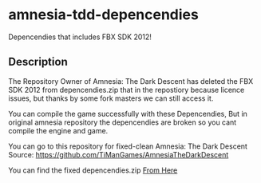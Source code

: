 # amnesia-tdd-depencendies
Depencendies that includes FBX SDK 2012!

## Description
The Repository Owner of Amnesia: The Dark Descent has deleted the FBX SDK 2012 from depencendies.zip that in the repostiory because licence issues, but thanks by some fork masters we can still access it.

You can compile the game successfully with these Depencendies, But in original amnesia repository the depencendies are broken so you cant compile the engine and game.

You can go to this repository for fixed-clean Amnesia: The Dark Descent Source:
<https://github.com/TiManGames/AmnesiaTheDarkDescent>

You can find the fixed depencendies.zip [From Here](https://github.com/WH0LEWHALE/amnesia-tdd-depencendies/releases/tag/fixedones)
